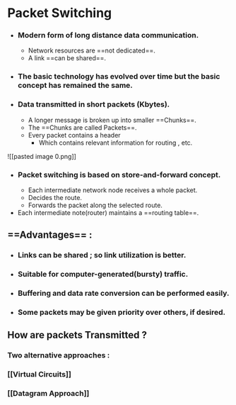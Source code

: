 # Packet Switching

- ### Modern form of long distance data communication.
	- Network resources are ==not dedicated==.
	- A link ==can be shared==.
- ### The basic technology has evolved over time but the basic concept has remained the same.
- ### Data transmitted in short packets (Kbytes).
	- A longer message is broken up into smaller ==Chunks==.
	- The ==Chunks are called Packets==.
	- Every packet contains a header
		- Which contains relevant information for routing , etc.


![[pasted image 0.png]]


- ### Packet switching is based on store-and-forward concept.
	- Each intermediate network node receives a whole packet.
	- Decides the route.
	- Forwards the packet along the selected route.
- Each intermediate note(router) maintains a ==routing table==.

## ==Advantages== :

- ### Links can be shared ; so link utilization is better.
- ### Suitable for computer-generated(bursty) traffic.
- ### Buffering and data rate conversion can be performed easily.
- ### Some packets may be given priority over others, if desired.

## How are packets Transmitted ?

### Two alternative approaches :

### [[Virtual Circuits]]
### [[Datagram Approach]]